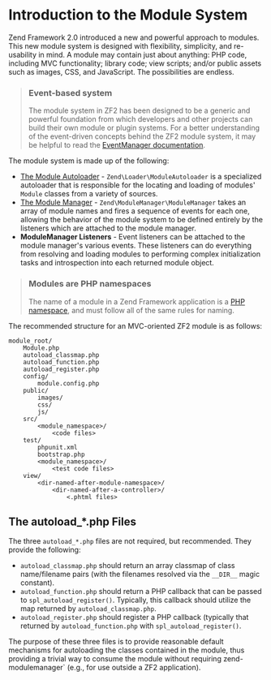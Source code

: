 # Introduction to the Module System

Zend Framework 2.0 introduced a new and powerful approach to modules. This new
module system is designed with flexibility, simplicity, and re-usability in
mind. A module may contain just about anything: PHP code, including MVC
functionality; library code; view scripts; and/or public assets such as images,
CSS, and JavaScript. The possibilities are endless.

> ### Event-based system
>
> The module system in ZF2 has been designed to be a generic and powerful foundation from which
> developers and other projects can build their own module or plugin systems.
> For a better understanding of the event-driven concepts behind the ZF2 module system, it may be
> helpful to read the [EventManager documentation](https://zendframework.github.io/zend-eventmanager/).

The module system is made up of the following:

- [The Module Autoloader](https://zendframework.github.io/zend-loader/module-autoloader/) -
  `Zend\Loader\ModuleAutoloader` is a specialized autoloader that is responsible
  for the locating and loading of modules' `Module` classes from a variety of
  sources.
- [The Module Manager](module-manager.md) - `Zend\ModuleManager\ModuleManager`
  takes an array of module names and fires a sequence of events for each one,
  allowing the behavior of the module system to be defined entirely by the
  listeners which are attached to the module manager.
- **ModuleManager Listeners** - Event listeners can be attached to the module
  manager's various events. These listeners can do everything from resolving and
  loading modules to performing complex initialization tasks and introspection
  into each returned module object.

> ### Modules are PHP namespaces
>
> The name of a module in a Zend Framework application is a
> [PHP namespace](http://php.net/namespaces), and must follow all of the same
> rules for naming.

The recommended structure for an MVC-oriented ZF2 module is as follows:

```text
module_root/
    Module.php
    autoload_classmap.php
    autoload_function.php
    autoload_register.php
    config/
        module.config.php
    public/
        images/
        css/
        js/
    src/
        <module_namespace>/
            <code files>
    test/
        phpunit.xml
        bootstrap.php
        <module_namespace>/
            <test code files>
    view/
        <dir-named-after-module-namespace>/
            <dir-named-after-a-controller>/
                <.phtml files>
```

## The autoload\_\*.php Files

The three `autoload_*.php` files are not required, but recommended. They provide the following:

- `autoload_classmap.php` should return an array classmap of class name/filename
  pairs (with the filenames resolved via the `__DIR__` magic constant).
- `autoload_function.php` should return a PHP callback that can be passed to
  `spl_autoload_register()`. Typically, this callback should utilize the map
  returned by `autoload_classmap.php`.
- `autoload_register.php` should register a PHP callback (typically that
  returned by `autoload_function.php` with `spl_autoload_register()`.

The purpose of these three files is to provide reasonable default mechanisms for
autoloading the classes contained in the module, thus providing a trivial way to
consume the module without requiring zend-modulemanager` (e.g., for use outside
a ZF2 application).
